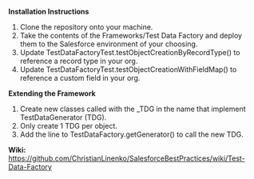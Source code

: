 **Installation Instructions**
1. Clone the repository onto your machine.
2. Take the contents of the Frameworks/Test Data Factory and deploy them to the Salesforce environment of your choosing.
3. Update TestDataFactoryTest.testObjectCreationByRecordType() to reference a record type in your org.
4. Update TestDataFactoryTest.testObjectCreationWithFieldMap() to reference a custom field in your org.

**Extending the Framework**
1. Create new classes called with the _TDG in the name that implement TestDataGenerator (TDG).
2. Only create 1 TDG per object.
3. Add the line to TestDataFactory.getGenerator() to call the new TDG.

**Wiki:** https://github.com/ChristianLinenko/SalesforceBestPractices/wiki/Test-Data-Factory
